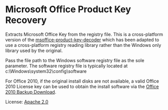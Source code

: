 Microsoft Office Product Key Recovery
=====================================

Extracts Microsoft Office Key from the registry file.  This is a cross-platform version of the [msoffice-product-key-decoder](https://code.google.com/p/msoffice-product-key-decoder) which has been adapted to use a cross-platform registry reading library rather than the Windows only library used by the original.

Pass the file path to the Windows software registry file as the sole parameter.  The software registry file is typically located at c:\Windows\system32\config\software

For Office 2010, if the original install disks are not available, a valid Office 2010 License key can be used to obtain the install software via the [Office 2010 Backup Download](https://www20.downloadoffice2010.microsoft.com/usa/registerkey.aspx?ref=backup&country_id=US&culture=EN-US).

License: [Apache 2.0](http://www.apache.org/licenses/LICENSE-2.0.html)
